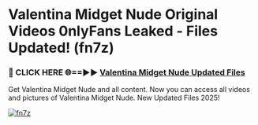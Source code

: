 # Valentina Midget Nude Original Videos 0nlyFans Leaked - Files Updated! (fn7z)

<h3>🔴 CLICK HERE 🌐==►► <a href="https://tinyurl.com/52m3yx9h" rel="nofollow">Valentina Midget Nude Updated Files</a></h3>

Get Valentina Midget Nude and all content. Now you can access all videos and pictures of Valentina Midget Nude. New Updated Files 2025!

[![fn7z](https://i.imgur.com/TnHtlc8.gif)](https://tinyurl.com/52m3yx9h)
